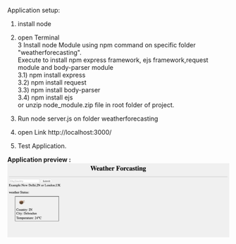 Application setup:

1) install node<br>
2) open Terminal<br>
3 Install node Module using npm command on specific folder "weatherforecasting".<br>
    Execute to install npm express framework, ejs framework,request module and body-parser module<br>
    3.1) npm install express<br>
    3.2) npm install request<br>
    3.3) npm install body-parser<br>
    3.4) npm install ejs<br>
    or unzip node_module.zip file in root folder of project.
    
4) Run node server.js on folder weatherforecasting<br>
5) open Link http://localhost:3000/<br>
6) Test Application.<br>

<b>Application preview :</b><br>
<img src="output.png" alt="working image">

